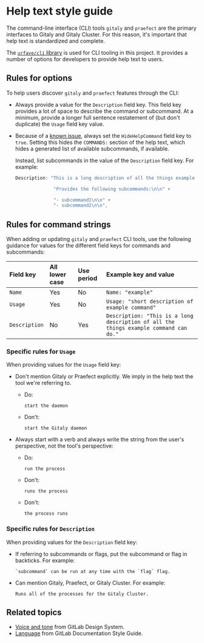 # Help text style guide

The command-line interface (CLI) tools `gitaly` and `praefect` are the primary interfaces to Gitaly and Gitaly Cluster.
For this reason, it's important that help text is standardized and complete.

The [`urfave/cli` library](https://cli.urfave.org) is used for CLI tooling in this project. It provides a number of
options for developers to provide help text to users.

## Rules for options

To help users discover `gitaly` and `praefect` features through the CLI:

- Always provide a value for the `Description` field key. This field key provides a lot of space to describe the command
  or subcommand. At a minimum, provide a longer full sentence restatement of (but don't duplicate) the `Usage` field key
  value.
- Because of a [known issue](https://gitlab.com/gitlab-org/gitaly/-/issues/5350), always set the `HideHelpCommand`
  field key to `true`. Setting this hides the `COMMANDS:` section of the help text,
  which hides a generated list of available subcommands, if available.

  Instead, list subcommands in the value of the `Description` field key. For example:

  ```go
  Description: "This is a long description of all the things example command can do.\n\n" +

                "Provides the following subcommands:\n\n" +

                "- subcommand1\n\n" +
                "- subcommand2\n\n",
  ```

## Rules for command strings

When adding or updating `gitaly` and `praefect` CLI tools, use the following guidance for values for the different field
keys for commands and subcommands:

| Field key     | All lower case | Use period | Example key and value                                                                 |
|:--------------|:---------------|:-----------|:--------------------------------------------------------------------------------------|
| `Name`        | Yes            | No         | `Name: "example"`                                                                     |
| `Usage`       | Yes            | No         | `Usage: "short description of example command"`                                       |
| `Description` | No             | Yes        | `Description: "This is a long description of all the things example command can do."` |

### Specific rules for `Usage`

When providing values for the `Usage` field key:

- Don't mention Gitaly or Praefect explicitly. We imply in the help text the tool we're referring to.

  - Do:

    ```plaintext
    start the daemon
    ```

  - Don't:

    ```plaintext
    start the Gitaly daemon
    ```

- Always start with a verb and always write the string from the user's perspective, not the tool's perspective:

  - Do:

    ```plaintext
    run the process
    ```

  - Don't:

    ```plaintext
    runs the process
    ```

  - Don't:

    ```plaintext
    the process runs
    ```

### Specific rules for `Description`

When providing values for the `Description` field key:

- If referring to subcommands or flags, put the subcommand or flag in backticks. For example:

  ```plaintext
  `subcommand` can be run at any time with the `flag` flag.
  ```

- Can mention Gitaly, Praefect, or Gitaly Cluster. For example:

  ```plaintext
  Runs all of the processes for the Gitaly Cluster.
  ```

## Related topics

- [Voice and tone](https://design.gitlab.com/content/voice-and-tone) from GitLab Design System.
- [Language](https://docs.gitlab.com/ee/development/documentation/styleguide/index.html#language) from GitLab
  Documentation Style Guide.
